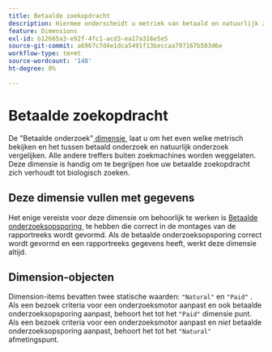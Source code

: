 ```yaml
---
title: Betaalde zoekopdracht
description: Hiermee onderscheidt u metriek van betaald en natuurlijk zoeken.
feature: Dimensions
exl-id: b12665a3-e92f-4fc1-acd3-ea17a316e5e5
source-git-commit: a6967c7d4e1dca5491f13beccaa797167b503d6e
workflow-type: tm+mt
source-wordcount: '148'
ht-degree: 0%

---
```


# Betaalde zoekopdracht

De &quot;Betaalde onderzoek&quot;[&#x200B; dimensie &#x200B;](overview.md) laat u om het even welke metrisch bekijken en het tussen betaald onderzoek en natuurlijk onderzoek vergelijken. Alle andere treffers buiten zoekmachines worden weggelaten. Deze dimensie is handig om te begrijpen hoe uw betaalde zoekopdracht zich verhoudt tot biologisch zoeken.

## Deze dimensie vullen met gegevens

Het enige vereiste voor deze dimensie om behoorlijk te werken is [&#x200B; Betaalde onderzoeksopsporing &#x200B;](/help/admin/tools/manage-rs/edit-settings/general/paid-search-detection/paid-search-detection.md) te hebben die correct in de montages van de rapportreeks wordt gevormd. Als de betaalde onderzoeksopsporing correct wordt gevormd en een rapportreeks gegevens heeft, werkt deze dimensie altijd.

## Dimension-objecten

Dimension-items bevatten twee statische waarden: `"Natural"` en `"Paid"` . Als een bezoek criteria voor een onderzoeksmotor aanpast en ook betaalde onderzoeksopsporing aanpast, behoort het tot het `"Paid"` dimensie punt. Als een bezoek criteria voor een onderzoeksmotor aanpast en *niet* betaalde onderzoeksopsporing aanpast, behoort het tot het `"Natural"` afmetingspunt.
